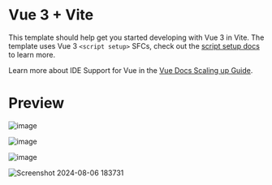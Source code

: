 # Vue 3 + Vite

This template should help get you started developing with Vue 3 in Vite. The template uses Vue 3 `<script setup>` SFCs, check out the [script setup docs](https://v3.vuejs.org/api/sfc-script-setup.html#sfc-script-setup) to learn more.

Learn more about IDE Support for Vue in the [Vue Docs Scaling up Guide](https://vuejs.org/guide/scaling-up/tooling.html#ide-support).


# Preview

![image](https://github.com/user-attachments/assets/5f4fa687-8f47-4a05-90e8-a435002f05cb)

![image](https://github.com/user-attachments/assets/e3485ec6-753f-46f6-8f75-21530376d6f8)

![image](https://github.com/user-attachments/assets/691ecd00-5dea-4e2f-b401-5b2f32602d3c)

![Screenshot 2024-08-06 183731](https://github.com/user-attachments/assets/f4970c40-a902-47f6-8bbf-bdd609f479d7)




